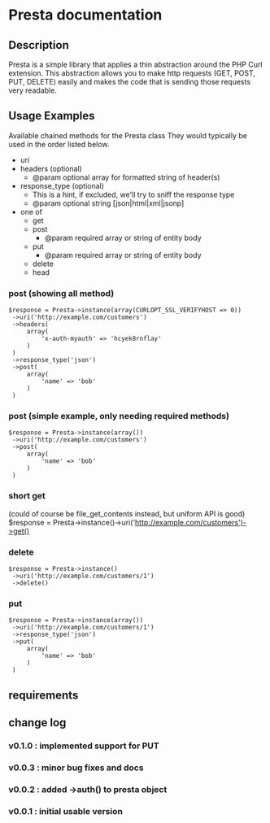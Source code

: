 # Presta documentation

## Description

Presta is a simple library that applies a thin abstraction around the PHP Curl extension.  This abstraction allows you to make http requests (GET, POST, PUT, DELETE) easily and makes the code that is sending those requests very readable.

## Usage Examples

Available chained methods for the Presta class
They would typically be used in the order listed below.

* uri
* headers (optional)
    * @param optional array for formatted string of header(s)
* response_type (optional)
    * This is a hint, if excluded, we'll try to sniff the response type
    * @param optional string [json|html|xml|jsonp]
* one of
    * get
    * post
        * @param required array or string of entity body
    * put
        * @param required array or string of entity body
    * delete
    * head

### post (showing all method)

    $response = Presta->instance(array(CURLOPT_SSL_VERIFYHOST => 0))
     ->uri('http://example.com/customers')
     ->headers(
         array(
             'x-auth-myauth' => 'hcyek8rnflay'
         )
     )
     ->response_type('json')
     ->post(
         array(
             'name' => 'bob'
         )
     )

### post (simple example, only needing required methods)

    $response = Presta->instance(array())
     ->uri('http://example.com/customers')
     ->post(
         array(
             'name' => 'bob'
         )
     )

### short get 

(could of course be file_get_contents instead, but uniform API is good)
    $response = Presta->instance()->uri('http://example.com/customers')->get()

### delete

    $response = Presta->instance()
     ->uri('http://example.com/customers/1')
     ->delete()

### put

    $response = Presta->instance(array())
     ->uri('http://example.com/customers/1')
     ->response_type('json')
     ->put(
         array(
             'name' => 'bob'
         )
     )

## requirements


## change log

### v0.1.0 : implemented support for PUT
### v0.0.3 : minor bug fixes and docs
### v0.0.2 : added ->auth() to presta object
### v0.0.1 : initial usable version
